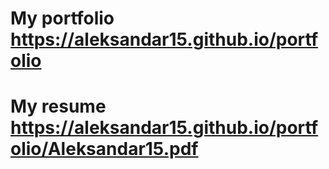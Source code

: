 # My portfolio https://aleksandar15.github.io/portfolio

# My resume https://aleksandar15.github.io/portfolio/Aleksandar15.pdf
